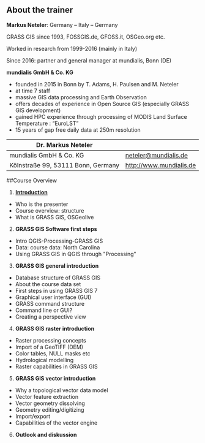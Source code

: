 ## About the trainer

**Markus Neteler**: Germany – Italy – Germany

GRASS GIS since 1993, FOSSGIS.de, GFOSS.it, OSGeo.org etc.

Worked in research from 1999-2016 (mainly in Italy)

Since 2016: partner and general manager at mundialis, Bonn (DE)

**mundialis GmbH & Co. KG**

* founded in 2015 in Bonn by T. Adams, H. Paulsen and M. Neteler
* at time 7 staff
* massive GIS data processing and Earth Observation
* offers decades of experience in Open Source GIS (especially GRASS GIS development)
* gained HPC experience through processing of MODIS Land Surface Temperature : “EuroLST” 
 * 15 years of gap free daily data at 250m resolution

| Dr. Markus Neteler   || 
| -------------         | ------------- |
| mundialis GmbH & Co. KG|neteler@mundialis.de|
| Kölnstraße 99,  53111 Bonn, Germany          |  http://www.mundialis.de |

##Course Overview

1) [**Introduction**](../Intro.html#Introduction)
 * Who is the presenter
 * Course overview: structure
 * What is GRASS GIS, OSGeolive

2) **GRASS GIS Software first steps**
 * Intro QGIS-Processing-GRASS GIS
 * Data: course data: North Carolina
 * Using GRASS GIS in QGIS through "Processing"

3) **GRASS GIS general introduction**
 * Database structure of GRASS GIS
 * About the course data set
 * First steps in using GRASS GIS 7
  * Graphical user interface (GUI)
  * GRASS command structure
  * Command line or GUI?
  * Creating a perspective view

4) **GRASS GIS raster introduction**
 * Raster processing concepts
 * Import of a GeoTIFF (DEM)
 * Color tables, NULL masks etc
 * Hydrological modelling
 * Raster capabilities in GRASS GIS

5) **GRASS GIS vector introduction**
 * Why a topological vector data model
 * Vector feature extraction
 * Vector geometry dissolving
 * Geometry editing/digitizing
 * Import/export
 * Capabilities of the vector engine

6) **Outlook and diskussion**
     


